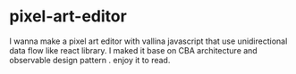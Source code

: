 # pixel-art-editor
I wanna make a pixel art editor with vallina javascript that use unidirectional data flow like react library. I maked it base on CBA architecture and observable design pattern . enjoy it to read.
